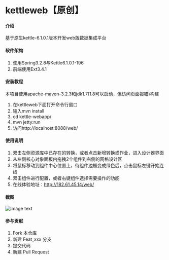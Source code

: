 # kettleweb【原创】

#### 介绍

基于原生kettle-6.1.0.1版本开发web版数据集成平台

#### 软件架构

1. 使用Spring3.2.8与Kettle6.1.0.1-196
2. 前端使用Ext3.4.1


#### 安装教程

本项目使用apache-maven-3.2.3和jdk1.7(1.8可以启动，但访问页面报错)构建

1. 在kettleweb下面打开命令行窗口
2. 输入mvn install
3. cd kettle-webapp/
4. mvn jetty:run
5. 访问http://localhost:8088/web/

#### 使用说明

1. 双击左侧资源库中已存在的转换，或者点击新增转换或作业，进入设计器界面
2. 从左侧核心对象面板内拖拽2个组件到右侧的网格设计区
3. 将鼠标移动到组件中心位置上，待组件边框变成绿色后，点击鼠标左键开始连线
4. 双击组件进行配置，或者右键组件选择需要操作的功能
5. 在线体验地址：http://182.61.45.14/web/

#### 截图

![image text](https://gitee.com/wind137/kettleweb/raw/master/images/%E8%BF%90%E8%A1%8C%E6%88%AA%E5%9B%BE.bmp)

#### 参与贡献

1. Fork 本仓库
2. 新建 Feat_xxx 分支
3. 提交代码
4. 新建 Pull Request
